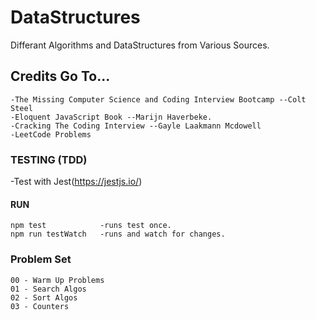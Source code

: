 # DataStructures

Differant Algorithms and DataStructures from Various Sources.

## Credits Go To...
```
-The Missing Computer Science and Coding Interview Bootcamp --Colt Steel
-Eloquent JavaScript Book --Marijn Haverbeke.
-Cracking The Coding Interview --Gayle Laakmann Mcdowell
-LeetCode Problems
```

### TESTING (TDD)
-Test with Jest(https://jestjs.io/)

#### RUN
```
npm test            -runs test once.
npm run testWatch   -runs and watch for changes. 
```

### Problem Set

```
00 - Warm Up Problems
01 - Search Algos
02 - Sort Algos
03 - Counters
